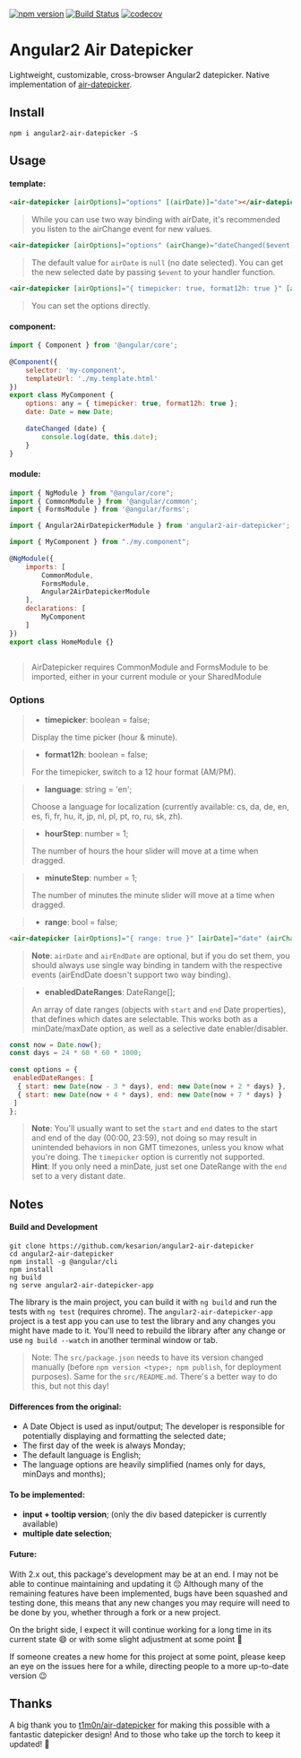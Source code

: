 [![npm version](https://badge.fury.io/js/angular2-air-datepicker.svg)](https://badge.fury.io/js/angular2-air-datepicker)
[![Build Status](https://travis-ci.org/kesarion/angular2-air-datepicker.svg?branch=master)](https://travis-ci.org/kesarion/angular2-air-datepicker)
[![codecov](https://codecov.io/gh/kesarion/angular2-air-datepicker/branch/master/graph/badge.svg)](https://codecov.io/gh/kesarion/angular2-air-datepicker)

# Angular2 Air Datepicker  
  
Lightweight, customizable, cross-browser Angular2 datepicker. Native implementation of [air-datepicker](https://github.com/t1m0n/air-datepicker).  
  
  
## Install  
```  
npm i angular2-air-datepicker -S  
```  
  
## Usage  
  
#### template:   
```html  
<air-datepicker [airOptions]="options" [(airDate)]="date"></air-datepicker>  
```  
> While you can use two way binding with airDate, it's recommended you listen to the airChange event for new values.
```html  
<air-datepicker [airOptions]="options" (airChange)="dateChanged($event)"></air-datepicker>  
```  
> The default value for `airDate` is `null` (no date selected). You can get the new selected date by passing `$event` to your handler function.  
  
```html  
<air-datepicker [airOptions]="{ timepicker: true, format12h: true }" [airDate]="date" (airChange)="dateChanged($event)"></air-datepicker>  
```
>  You can set the options directly.
  
#### component:  
  
```javascript  
import { Component } from '@angular/core';  
  
@Component({  
    selector: 'my-component',  
    templateUrl: './my.template.html'  
})  
export class MyComponent {  
    options: any = { timepicker: true, format12h: true };  
    date: Date = new Date;  
  
    dateChanged (date) {  
        console.log(date, this.date);  
    }  
}  
```  
  
#### module:  
  
```javascript  
import { NgModule } from "@angular/core";  
import { CommonModule } from '@angular/common';  
import { FormsModule } from '@angular/forms';

import { Angular2AirDatepickerModule } from 'angular2-air-datepicker';

import { MyComponent } from "./my.component";
  
@NgModule({  
    imports: [  
        CommonModule,
        FormsModule,
        Angular2AirDatepickerModule
    ],  
    declarations: [  
        MyComponent
    ]  
})  
export class HomeModule {}  
  
```  
> AirDatepicker requires CommonModule and FormsModule to be imported, either in your current module or your SharedModule  
  
  
### Options  
  
> * **timepicker**: boolean = false;  
>  
> Display the time picker (hour & minute).  
  
> * **format12h**: boolean = false;  
>  
> For the timepicker, switch to a 12 hour format (AM/PM).  
  
> * **language**: string = 'en';  
>  
> Choose a language for localization (currently available: cs, da, de, en, es, fi, fr, hu, it, jp, nl, pl, pt, ro, ru, sk, zh).  
  
> * **hourStep**: number = 1;  
>  
> The number of hours the hour slider will move at a time when dragged.  
  
> * **minuteStep**: number = 1;  
>  
> The number of minutes the minute slider will move at a time when dragged.  

> * **range**: bool = false;  
>  
```html  
<air-datepicker [airOptions]="{ range: true }" [airDate]="date" (airChange)="dateChanged()" [airEndDate]="endDate" (airEndChange)="endDateChanged()"></air-datepicker>  
```   
> **Note**: `airDate` and `airEndDate` are optional, but if you do set them, you should always use single way binding in tandem with the respective events (airEndDate doesn't support two way binding).  
  
> * **enabledDateRanges**: DateRange[];  
>  
> An array of date ranges (objects with `start` and `end` Date properties), that defines which dates are selectable. This works both as a minDate/maxDate option, as well as a selective date enabler/disabler. 
```javascript  
const now = Date.now();  
const days = 24 * 60 * 60 * 1000;  
  
const options = {  
 enabledDateRanges: [  
  { start: new Date(now - 3 * days), end: new Date(now + 2 * days) },  
  { start: new Date(now + 4 * days), end: new Date(now + 7 * days) }  
 ]  
};  
```  
> **Note**: You'll usually want to set the `start` and `end` dates to the start and end of the day (00:00, 23:59), not doing so may result in unintended behaviors in non GMT timezones, unless you know what you're doing. The `timepicker` option is currently not supported.   
> **Hint**: If you only need a minDate, just set one DateRange with the `end` set to a very distant date. 

## Notes  

#### Build and Development

```text
git clone https://github.com/kesarion/angular2-air-datepicker
cd angular2-air-datepicker
npm install -g @angular/cli
npm install
ng build
ng serve angular2-air-datepicker-app
```

The library is the main project, you can build it with `ng build` and run the tests with `ng test` (requires chrome). The `angular2-air-datepicker-app` project is a test app you can use to test the library and any changes you might have made to it. You'll need to rebuild the library after any change or use `ng build --watch` in another terminal window or tab.

> Note: The `src/package.json` needs to have its version changed manually (before `npm version <type>; npm publish`, for deployment purposes). Same for the `src/README.md`. There's a better way to do this, but not this day!

#### Differences from the original:   

- A Date Object is used as input/output; The developer is responsible for potentially displaying and formatting the selected date;  
- The first day of the week is always Monday;  
- The default language is English;
- The language options are heavily simplified (names only for days, minDays and months);  
  
#### To be implemented:  
  
- **input + tooltip version**; (only the div based datepicker is currently available) 
- **multiple date selection**;
  
#### Future:  
With 2.x out, this package's development may be at an end. I may not be able to continue maintaining and updating it 😔 Although many of the remaining features have been implemented, bugs have been squashed and testing done, this means that any new changes you may require will need to be done by you, whether through a fork or a new project.

On the bright side, I expect it will continue working for a long time in its current state 😄 or with some slight adjustment at some point 🤔  
  
If someone creates a new home for this project at some point, please keep an eye on the issues here for a while, directing people to a more up-to-date version 😉  
    
## Thanks    
 A big thank you to [t1m0n/air-datepicker](https://github.com/t1m0n/air-datepicker) for making this possible with a fantastic datepicker design! And to those who take up the torch to keep it updated! 🎉
